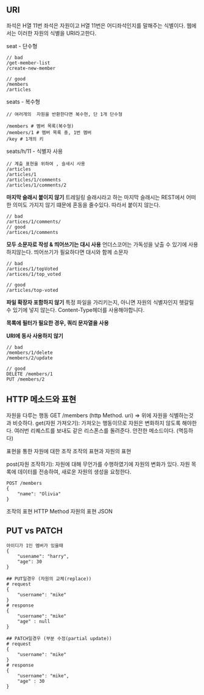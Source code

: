 ## URI
좌석은 H열 11번
좌석은 자원이고
H열 11번은 어디좌석인지를 말해주는 식별이다.
웹에서는 이러한 자원의 식별을 URI라고한다.

seat - 단수형
```
// bad
/get-member-list
/create-new-member

// good
/members
/articles
```

seats - 복수형
```
// 여러개의  자원을 반환한다면 복수현, 단 1개 단수형

/members # 멤버 목록(복수형)
/members/1 # 멤버 목록 중, 1번 멤버
/key # 1개의 키
```

seats/h/11 - 식별자 사용
```
// 계츨 표현을 위하여 , 슬새시 사용
/articles
/articles/1
/articles/1/comments
/articles/1/comments/2
```

**마지막  슬래시 붙이지 않기**
트레일링  슬래시라고 하는  마지막 슬래시는 REST에서 어떠한 의미도 가지지 않기 떄문에 혼동을 줄수있다. 따라서 붙이지 않는다.
```
// bad
/artices/1/comments/
// good
/artices/1/comments
```

**모두 소문자로  작성 & 띄어쓰기는 대시 사용**
언더스코어는 가독성을 낮출 수 있기에 사용하지않는다. 띄어쓰기가 필요하다면 대시와 함께 소문자

```
// bad
/artices/1/topVoted
/artices/1/top_voted

// good
/articles/top-voted
```

**파일 확장자 포함하지 않기**
특정 파일을  가리키는지, 아니면 자원의 식별자인지 헷갈릴 수 있기에  넣지 않는다.
Content-Type헤더를 사용해야합니다.

**목록에 필터가 필요한 경우, 쿼리 문자열을 사용**

**URI에 동사 사용하지 않기**
```
// bad
/members/1/delete
/members/2/update

// good
DELETE /members/1
PUT /members/2
```

## HTTP 메소드와 표현
자원을  다루는 행동
GET /members (http Method. uri) => 위에 자원을  식별하는것과 비슷하다.
get(자원 가져오기): 가져오는 행동이므로 자원은 변화하지 않도록 해야한다.
여러번 리퀘스트를 보내도 같은 리스폰스를 돌려준다.
안전한 메소드이다. (멱등하다)

표현을 통한 자원에 대한 조작
조작의 표현과 자원의 표현 

post(자원 조작하기): 자원에 대해  무언가를 수행하였기에 자원의 변화가 있다. 자원 목록에 데이터를 전송하여, 새로운 자원의 생성을 요청한다.
```http
POST /members
{
	"name": "Olivia"
}
```
조작의 표현 HTTP Method
자원의 표현 JSON

## PUT vs PATCH
```http
아이디가 1인 멤버가 있을때
{
	"usename": "harry",
	"age": 30
}

## PUT일경우 (자원의 교체(replace))
# request
{
	"username": "mike"
}
# response
{
	"username": "mike"
	"age" : null
}

```
```http
## PATCH일경우 (부분 수정(partial update))
# request
{
	"username": "mike"
}
# response
{
	"username": "mike",
	"age" : 30
}
```
